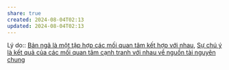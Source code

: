 ```yaml
---
share: true
created: 2024-08-04T02:13
updated: 2024-08-04T02:13
---
```

Lý do:: [Bản ngã là một tập hợp các mối quan tâm kết hợp với nhau](./B%E1%BA%A3n%20ng%C3%A3%20l%C3%A0%20m%E1%BB%99t%20t%E1%BA%ADp%20h%E1%BB%A3p%20c%C3%A1c%20m%E1%BB%91i%20quan%20t%C3%A2m%20k%E1%BA%BFt%20h%E1%BB%A3p%20v%E1%BB%9Bi%20nhau.md), [Sự chú ý là kết quả của các mối quan tâm cạnh tranh với nhau về nguồn tài nguyên chung](./S%E1%BB%B1%20ch%C3%BA%20%C3%BD%20l%C3%A0%20k%E1%BA%BFt%20qu%E1%BA%A3%20c%E1%BB%A7a%20c%C3%A1c%20m%E1%BB%91i%20quan%20t%C3%A2m%20c%E1%BA%A1nh%20tranh%20v%E1%BB%9Bi%20nhau%20v%E1%BB%81%20ngu%E1%BB%93n%20t%C3%A0i%20nguy%C3%AAn%20chung.md)